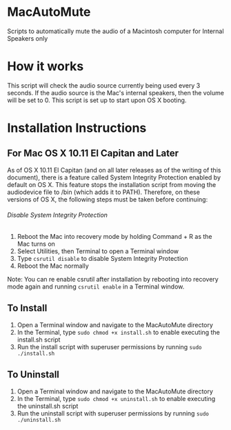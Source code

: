 # MacAutoMute
Scripts to automatically mute the audio of a Macintosh computer for Internal Speakers only

# How it works
This script will check the audio source currently being used every 3 seconds.  If the audio source is the Mac's internal speakers, then the volume will be set to 0.
This script is set up to start upon OS X booting.

# Installation Instructions
## For Mac OS X 10.11 El Capitan and Later
As of OS X 10.11 El Capitan (and on all later releases as of the writing of this document), there is a feature called System Integrity Protection enabled by default on OS X.  This feature stops the installation script from moving the audiodevice file to /bin (which adds it to PATH).  Therefore, on these versions of OS X, the following steps must be taken before continuing:
###### Disable System Integrity Protection
1. Reboot the Mac into recovery mode by holding Command + R as the Mac turns on
2. Select Utilities, then Terminal to open a Terminal window
3. Type `csrutil disable` to disable System Integrity Protection
4. Reboot the Mac normally

Note: You can re enable csrutil after installation by rebooting into recovery mode again and running `csrutil enable` in a Terminal window.

## To Install
1. Open a Terminal window and navigate to the MacAutoMute directory
2. In the Terminal, type `sudo chmod +x install.sh` to enable executing the install.sh script
3. Run the install script with superuser permissions by running `sudo ./install.sh`

## To Uninstall
1. Open a Terminal window and navigate to the MacAutoMute directory
2. In the Terminal, type `sudo chmod +x uninstall.sh` to enable executing the uninstall.sh script
3. Run the uninstall script with superuser permissions by running `sudo ./uninstall.sh`
